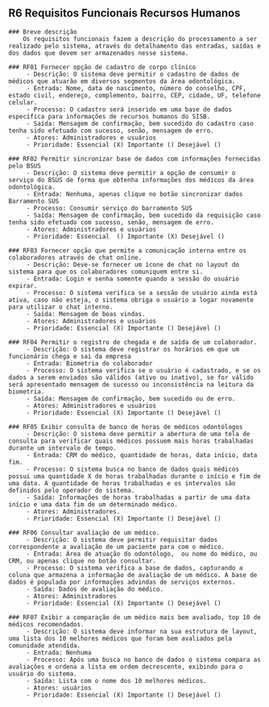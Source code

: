 ## R6 Requisitos Funcionais Recursos Humanos
	### Breve descrição
		Os requisitos funcionais fazem a descrição do processamento a ser realizado pelo sistema, através do detalhamento das entradas, saídas e dos dados que devem ser armazenados nesse sistema.
		
	### RF01 Fornecer opção de cadastro de corpo clínico
		 - Descrição: O sistema deve permitir o cadastro de dados de médicos que atuarão em diversos segmentos da área odontológica.
		 - Entrada: Nome, data de nascimento, número do conselho, CPF, estado civil, endereço, complemento, bairro, CEP, cidade, UF, telefone celular. 
		 - Processo: O cadastro será inserido em uma base de dados específica para informações de recursos humanos do SISB. 
		 - Saída: Mensagem de confirmação, bem sucedido do cadastro caso tenha sido efetuado com sucesso, senão, mensagem de erro.
		 - Atores: Administradores e usuários
		 - Prioridade: Essencial (X) Importante () Desejável () 
		 
	### RF02 Permitir sincronizar base de dados com informações fornecidas pelo BSUS
		 - Descrição: O sistema deve permitir a opção de consumir o serviço do BSUS de forma que obtenha informações dos médicos da área odontológica.
		 - Entrada: Nenhuma, apenas clique no botão sincronizar dados Barramento SUS
		 - Processo: Consumir serviço do barramento SUS
		 - Saída: Mensagem de confirmação, bem sucedido da requisição caso tenha sido efetuado com sucesso, senão, mensagem de erro. 
		 - Atores: Administradores e usuários
		 - Prioridade: Essencial  () Importante (X) Desejável () 
	
	### RF03 Fornecer opção que permite a comunicação interna entre os colaboradores através de chat online.
		 - Descrição: Deve-se fornecer um ícone de chat no layout do sistema para que os colaboradores comuniquem entre si.
		 - Entrada: Login e senha somente quando a sessão do usuário expirar.
		 - Processo: O sistema verifica se a sessão de usuário ainda está ativa, caso não esteja, o sistema obriga o usuário a logar novamente para utilizar o chat interno.
		 - Saída: Mensagem de boas vindas.
		 - Atores: Administradores e usuários
		 - Prioridade: Essencial (X) Importante () Desejável ()

	### RF04 Permitir o registro de chegada e de saída de um colaborador.
		 - Descrição: O sistema deve registrar os horários em que um funcionário chega e sai da empresa
		 - Entrada: Biometria do colaborador
		 - Processo: O sistema verifica se o usuário é cadastrado, e se os dados a serem enviados são válidos (ativo ou inativo), se for válido será apresentado mensagem de sucesso ou inconsistência na leitura da biometria.
		 - Saída: Mensagem de confirmação, bem sucedido ou de erro.
		 - Atores: Administradores e usuários
		 - Prioridade: Essencial (X) Importante () Desejável () 
		 
	### RF05 Exibir consulta de banco de horas de médicos odontólogos
		 - Descrição: O sistema deve permitir a abertura de uma tela de consulta para verificar quais médicos possuem mais horas trabalhadas durante um intervalo de tempo.
		 - Entrada: CRM do médico, quantidade de horas, data início, data fim.
		 - Processo: O sistema busca no banco de dados quais médicos possui uma quantidade X de horas trabalhadas durante o início e fim de uma data. A quantidade de horas trabalhadas e os intervalos são definidos pelo operador do sistema.
		 - Saída: Informações de horas trabalhadas a partir de uma data início e uma data fim de um determinado médico.
		 - Atores: Administradores.
		 - Prioridade: Essencial (X) Importante () Desejável ()
		 
	### RF06 Consultar avaliação de um médico.
		 - Descrição: O sistema deve permitir requisitar dados correspondente a avaliação de um paciente para com o médico.
		 - Entrada: Área de atuação do odontólogo,  ou nome do médico, ou CRM, ou apenas clique no botão consultar.
		 - Processo: O sistema verifica a base de dados, capturando a coluna que armazena a informação de avaliação de um médico. A base de dados é populada por informações advindas de serviços externos.
		 - Saída: Dados de avaliação do médico.
		 - Atores: Administradores
		 - Prioridade: Essencial (X) Importante () Desejável () 
	
	### RF07 Exibir a comparação de um médico mais bem avaliado, top 10 de médicos recomendados.
		 - Descrição: O sistema deve informar na sua estrutura de layout, uma lista dos 10 melhores médicos que foram bem avaliados pela comunidade atendida.
		 - Entrada: Nenhuma
		 - Processo: Após uma busca no banco de dados o sistema compara as avaliações e ordena a lista em ordem decrescente, exibindo para o usuário do sistema. 
		 - Saída: Lista com o nome dos 10 melhores médicos.
		 - Atores: usuários
		 - Prioridade: Essencial (X) Importante () Desejável ()
